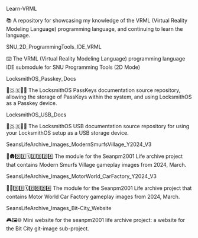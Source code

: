 
Learn-VRML

📚️ A repository for showcasing my knowledge of the VRML (Virtual Reality Modeling Language) programming language, and continuing to learn the language.

SNU_2D_ProgrammingTools_IDE_VRML

⌨️ The VRML (Virtual Reality Modeling Language) programming language IDE submodule for SNU Programming Tools (2D Mode) 

LocksmithOS_Passkey_Docs

🔐️🇴.🇸🔑️📖️ The LocksmithOS PassKeys documentation source repository, allowing the storage of PassKeys within the system, and using LocksmithOS as a Passkey device.

LocksmithOS_USB_Docs

🔐️🇴.🇸🔑️📖️ The LocksmithOS USB documentation source repository for using your LocksmithOS setup as a USB storage device.

SeansLifeArchive_Images_ModernSmurfsVillage_Y2024_V3

🔵️🛖️0️⃣️3️⃣️🗓️2️⃣️0️⃣️2️⃣️4️⃣️ The module for the Seanpm2001 Life archive project that contains Modern Smurfs Village gameplay images from 2024, March.

SeansLifeArchive_Images_MotorWorld_CarFactory_Y2024_V3

🚧️🚗️0️⃣️3️⃣️🗓️2️⃣️0️⃣️2️⃣️4️⃣️ The module for the Seanpm2001 Life archive project that contains Motor World Car Factory gameplay images from 2024, March.

SeansLifeArchive_Images_Bit-City_Website

🎮️🖼️🌐️ Mini website for the seanpm2001 life archive project: a website for the Bit City git-image sub-project. 

